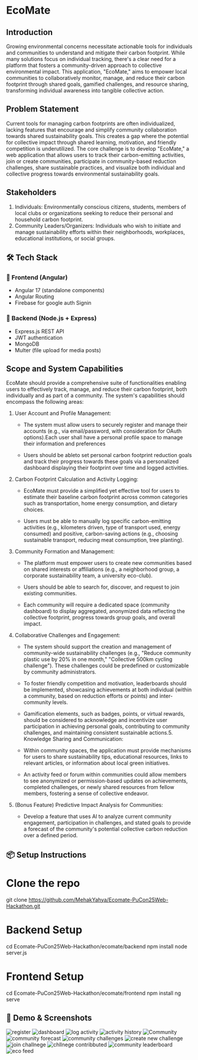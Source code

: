 # EcoMate 

## Introduction 
Growing environmental concerns necessitate actionable tools for individuals and communities to understand and mitigate their carbon footprint. While many solutions focus on individual tracking, there's a clear need for a platform that fosters a community-driven approach to collective environmental impact. This application, "EcoMate," aims to empower local communities to collaboratively monitor, manage, and reduce their carbon footprint through shared goals, gamified challenges, and resource sharing, transforming individual awareness into tangible collective action. 

## Problem Statement 
Current tools for managing carbon footprints are often individualized, lacking features that encourage and simplify community collaboration towards shared sustainability goals. This creates a gap where the potential for collective impact through shared learning, motivation, and friendly competition is underutilized. 
The core challenge is to develop "EcoMate," a web application that allows users to track their carbon-emitting activities, join or create communities, participate in community-based reduction challenges, share sustainable practices, and visualize both individual and collective progress towards environmental sustainability goals. 

## Stakeholders 
1.  Individuals: Environmentally conscious citizens, students, members of local clubs or organizations seeking to reduce their personal and household carbon footprint. 
2. Community Leaders/Organizers: Individuals who wish to initiate and manage sustainability efforts within their neighborhoods, workplaces, educational institutions, or social groups. 

## 🛠️ Tech Stack

### 🔹 Frontend (Angular)

- Angular 17 (standalone components)
- Angular Routing
- Firebase for google auth Signin

### 🔹 Backend (Node.js + Express)

- Express.js REST API
- JWT authentication
- MongoDB
- Multer (file upload for media posts)
  
## Scope and System Capabilities 
EcoMate should provide a comprehensive suite of functionalities enabling users to effectively track, manage, and reduce their carbon footprint, both individually and as part of a community. The system's capabilities should encompass the following areas: 
1. User Account and Profile Management:
   - The system must allow users to securely register and manage their accounts (e.g., via email/password, with consideration for OAuth options).Each user shall have a personal profile space to manage their information and preferences

    - Users should be ableto set personal carbon footprint reduction goals and track their progress towards these goals via a personalized dashboard displaying their footprint over time and logged activities. 

3. Carbon Footprint Calculation and Activity Logging: 
   - EcoMate must provide a simplified yet effective tool for users to estimate their baseline carbon footprint across common categories such as transportation, home energy consumption, and dietary choices. 

   - Users must be able to manually log specific carbon-emitting activities (e.g., kilometers driven, type of transport used, energy consumed) and positive, carbon-saving actions (e.g., choosing sustainable transport, reducing meat consumption, tree planting).

4. Community Formation and Management: 
   - The platform must empower users to create new communities based on shared interests or affiliations (e.g., a neighborhood group, a corporate sustainability team, a university eco-club). 

   - Users should be able to search for, discover, and request to join existing communities. 

   - Each community will require a dedicated space (community dashboard) to display aggregated, anonymized data reflecting the collective footprint, progress towards group goals, and overall impact. 

5. Collaborative Challenges and Engagement: 
   - The system should support the creation and management of community-wide sustainability challenges (e.g., "Reduce community plastic use by 20% in one month," "Collective 500km cycling challenge"). These challenges could be predefined or customizable by community administrators. 

   - To foster friendly competition and motivation, leaderboards should be implemented, showcasing achievements at both individual (within a community, based on reduction efforts or points) and inter-community levels. 

   - Gamification elements, such as badges, points, or virtual rewards, should be considered to acknowledge and incentivize user participation in achieving personal goals, contributing to community challenges, and maintaining consistent sustainable actions.5. Knowledge Sharing and Communication: 

   - Within community spaces, the application must provide mechanisms for users to share sustainability tips, educational resources, links to relevant articles, or information about local green initiatives. 

   - An activity feed or forum within communities could allow members to see anonymized or permission-based updates on achievements, completed challenges, or newly shared resources from fellow members, fostering a sense of collective endeavor. 

6. (Bonus Feature) Predictive Impact Analysis for Communities: 
   - Develop a feature that uses Al to analyze current community engagement, participation in challenges, and stated goals to provide a forecast of the community's potential collective carbon reduction over a defined period.

  ## 📦 Setup Instructions

# Clone the repo
git clone https://github.com/MehakYahya/Ecomate-PuCon25Web-Hackathon.git
# Backend Setup
cd Ecomate-PuCon25Web-Hackathon/ecomate/backend
npm install
node server.js

# Frontend Setup
cd Ecomate-PuCon25Web-Hackathon/ecomate/frontend
npm install
ng serve

## 🚀 Demo & Screenshots

![register](https://github.com/user-attachments/assets/5b9144d5-2029-454a-b55e-71ca56563755)
![dashboard](https://github.com/user-attachments/assets/3b2c6695-810b-4f54-b80d-c4e0bbea0f06)
![log activity](https://github.com/user-attachments/assets/b4ccb056-1990-4699-bd43-c16676cd9bd9)
![activity history](https://github.com/user-attachments/assets/d694a7ef-db30-49f8-94bd-b52f2ff14ca5)
![Community](https://github.com/user-attachments/assets/93189dc2-a207-4ea1-8f40-bb7b2c69a4d1)
![community forecast](https://github.com/user-attachments/assets/e9d7a267-5e9e-4588-af67-c57e2a9000bc)
![community challenges](https://github.com/user-attachments/assets/ef27e725-1e4c-45cf-a5b8-4a4f6c547df7)
![create new challenge](https://github.com/user-attachments/assets/ca5f09c5-3dcf-4f73-a8f5-977a1b565fc4)
![join challnege](https://github.com/user-attachments/assets/bc1ad853-fed6-4bcb-8d8d-9199b8ebaf54)
![chllnege contribbuted](https://github.com/user-attachments/assets/0c9ee5bf-4d0f-4a8d-b12a-f94230c891c0)
![community leaderboard](https://github.com/user-attachments/assets/a8da0f97-883b-49ab-9226-040d77b58639)
![eco feed](https://github.com/user-attachments/assets/d51ee0c4-51f1-4c51-8fa8-690dfce38f56)
